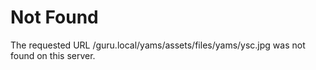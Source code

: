 <!DOCTYPE HTML PUBLIC "-//IETF//DTD HTML 2.0//EN">
<html><head>
<meta http-equiv="Content-Type" content="text/html; charset=iso-8859-1">

<title>404 Not Found</title>
</head><body>
<h1>Not Found</h1>
<p>The requested URL /guru.local/yams/assets/files/yams/ysc.jpg was not found on this server.</p>
</body></html>
